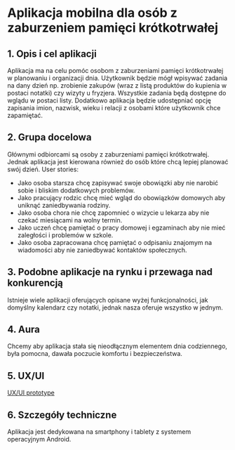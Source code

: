 # Aplikacja mobilna dla osób z zaburzeniem pamięci krótkotrwałej
## 1. Opis i cel aplikacji
Aplikacja ma na celu pomóc osobom z zaburzeniami pamięci krótkotrwałej w planowaniu i organizacji
dnia. Użytkownik będzie mógł wpisywać zadania na dany dzień np. zrobienie zakupów (wraz z listą
produktów do kupienia w postaci notatki) czy wizyty u fryzjera. Wszystkie zadania będą dostępne do wglądu w postaci listy.
Dodatkowo aplikacja będzie udostępniać opcję zapisania imion, nazwisk, wieku i relacji z osobami które użytkownik chce zapamiętać.
## 2. Grupa docelowa
Głównymi odbiorcami są osoby z zaburzeniami pamięci krótkotrwałej. Jednak aplikacja jest
kierowana również do osób które chcą lepiej planować swój dzień.
User stories:
* Jako osoba starsza chcę zapisywać swoje obowiązki aby nie narobić sobie i bliskim
dodatkowych problemów.
* Jako pracujący rodzic chcę mieć wgląd do obowiązków domowych aby uniknąć
zaniedbywania rodziny.
* Jako osoba chora nie chcę zapomnieć o wizycie u lekarza aby nie czekać miesiącami na wolny
termin.
* Jako uczeń chcę pamiętać o pracy domowej i egzaminach aby nie mieć zaległości i
problemów w szkole.
* Jako osoba zapracowana chcę pamiętać o odpisaniu znajomym na wiadomości aby nie
zaniedbywać kontaktów społecznych.
## 3. Podobne aplikacje na rynku i przewaga nad konkurencją
Istnieje wiele aplikacji oferujących opisane wyżej funkcjonalności, jak domyślny kalendarz czy notatki,
jednak nasza oferuje wszystko w jednym.
## 4. Aura
Chcemy aby aplikacja stała się nieodłącznym elementem dnia codziennego, była pomocna, dawała
poczucie komfortu i bezpieczeństwa.
## 5. UX/UI
[UX/UI prototype](https://marvelapp.com/prototype/fadi107)
## 6. Szczegóły techniczne
Aplikacja jest dedykowana na smartphony i tablety z systemem operacyjnym Android. 
